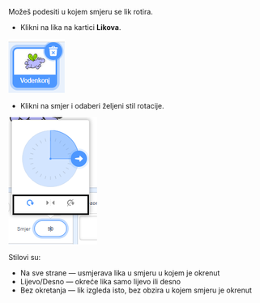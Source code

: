 Možeš podesiti u kojem smjeru se lik rotira.

- Klikni na lika na kartici **Likova**.

![istaknut lik](images/click-sprite.png)

- Klikni na smjer i odaberi željeni stil rotacije.

![Različiti stil rotacije](images/rotation-style.png)

Stilovi su:

- Na sve strane — usmjerava lika u smjeru u kojem je okrenut
- Lijevo/Desno — okreće lika samo lijevo ili desno
- Bez okretanja — lik izgleda isto, bez obzira u kojem smjeru je okrenut